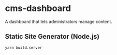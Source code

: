 # cms-dashboard
A dashboard that lets administrators manage content.

## Static Site Generator (Node.js)

```shell
yarn build.server
```
